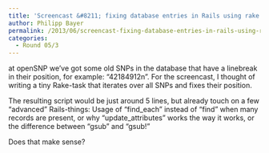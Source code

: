 ```yaml
---
title: 'Screencast &#8211; fixing database entries in Rails using rake'
author: Philipp Bayer
permalink: /2013/06/screencast-fixing-database-entries-in-rails-using-rake/
categories:
  - Round 05/3
---
```

at openSNP we&#8217;ve got some old SNPs in the database that have a linebreak in their position, for example: &#8220;42184912n&#8221;. For the screencast, I thought of writing a tiny Rake-task that iterates over all SNPs and fixes their position.

The resulting script would be just around 5 lines, but already touch on a few &#8220;advanced&#8221; Rails-things: Usage of &#8220;find\_each&#8221; instead of &#8220;find&#8221; when many records are present, or why &#8220;update\_attributes&#8221; works the way it works, or the difference between &#8220;gsub&#8221; and &#8220;gsub!&#8221;

Does that make sense?
